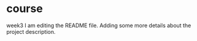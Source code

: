 # course
week3
I am editing the README file. Adding some more details about the project description.
